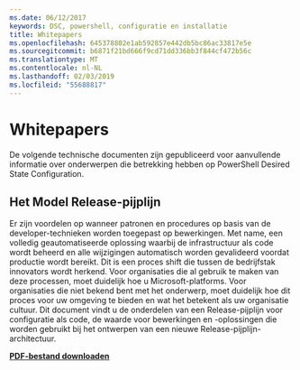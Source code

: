 ```yaml
---
ms.date: 06/12/2017
keywords: DSC, powershell, configuratie en installatie
title: Whitepapers
ms.openlocfilehash: 645378802e1ab592857e442db5bc86ac33817e5e
ms.sourcegitcommit: b6871f21bd666f9cd71dd336bb3f844cf472b56c
ms.translationtype: MT
ms.contentlocale: nl-NL
ms.lasthandoff: 02/03/2019
ms.locfileid: "55688817"
---
```

# <a name="whitepapers"></a>Whitepapers

De volgende technische documenten zijn gepubliceerd voor aanvullende informatie over onderwerpen die betrekking hebben op PowerShell Desired State Configuration.

## <a name="the-release-pipeline-model"></a>Het Model Release-pijplijn
Er zijn voordelen op wanneer patronen en procedures op basis van de developer-technieken worden toegepast op bewerkingen. Met name, een volledig geautomatiseerde oplossing waarbij de infrastructuur als code wordt beheerd en alle wijzigingen automatisch worden gevalideerd voordat productie wordt bereikt. Dit is een proces shift die tussen de bedrijfstak innovators wordt herkend. Voor organisaties die al gebruik te maken van deze processen, moet duidelijk hoe u Microsoft-platforms. Voor organisaties die niet bekend bent met het onderwerp, moet duidelijk hoe dit proces voor uw omgeving te bieden en wat het betekent als uw organisatie cultuur. Dit document vindt u de onderdelen van een Release-pijplijn voor configuratie als code, de waarde voor bewerkingen en -oplossingen die worden gebruikt bij het ontwerpen van een nieuwe Release-pijplijn-architectuur.

**[PDF-bestand downloaden](http://aka.ms/thereleasepipelinemodelpdf)**